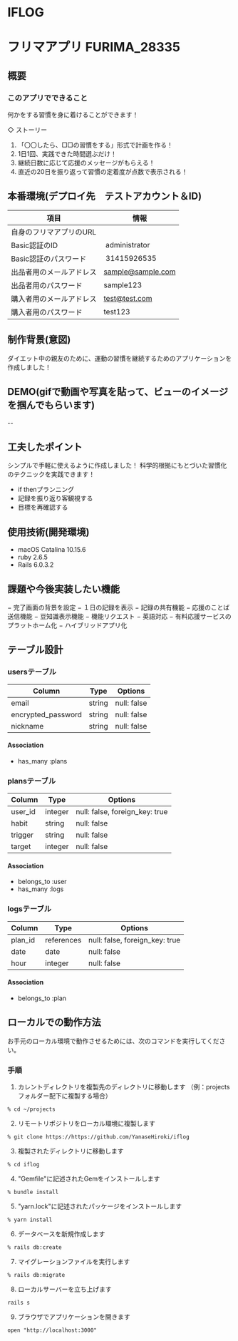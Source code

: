 # IFLOG

# フリマアプリ FURIMA_28335

## 概要
### このアプリでできること

何かをする習慣を身に着けることができます！

◇ ストーリー
1. 「〇〇したら、□□の習慣をする」形式で計画を作る！
2. 1日1回、実践できた時間選ぶだけ！
3. 継続日数に応じて応援のメッセージがもらえる！
4. 直近の20日を振り返って習慣の定着度が点数で表示される！

## 本番環境(デプロイ先　テストアカウント＆ID)
| 項目  | 情報 |
| --  | --  |
| 自身のフリマアプリのURL | 　　 |
| Basic認証のID |  administrator |
| Basic認証のパスワード |  31415926535 |
| 出品者用のメールアドレス | sample@sample.com |
| 出品者用のパスワード | sample123 |
| 購入者用のメールアドレス | test@test.com |
| 購入者用のパスワード | test123 |


## 制作背景(意図)

ダイエット中の親友のために、運動の習慣を継続するためのアプリケーションを作成しました！

## DEMO(gifで動画や写真を貼って、ビューのイメージを掴んでもらいます)

--

## 工夫したポイント

シンプルで手軽に使えるように作成しました！
科学的根拠にもとづいた習慣化のテクニックを実践できます！

- if thenプランニング
- 記録を振り返り客観視する
- 目標を再確認する
 
## 使用技術(開発環境)

- macOS Catalina 10.15.6
- ruby 2.6.5
- Rails 6.0.3.2

## 課題や今後実装したい機能

− 完了画面の背景を設定
− １日の記録を表示
− 記録の共有機能
− 応援のことば送信機能
− 豆知識表示機能
− 機能リクエスト
− 英語対応
− 有料応援サービスのプラットホーム化
− ハイブリッドアプリ化

## テーブル設計

### usersテーブル

| Column             | Type   | Options     |
| ------------------ | ------ | ----------- |
| email              | string | null: false |
| encrypted_password | string | null: false |
| nickname           | string | null: false |

#### Association

- has_many :plans

### plansテーブル

| Column  | Type    | Options                        |
| ------- | ------- | ------------------------------ |
| user_id | integer | null: false, foreign_key: true |
| habit   | string  | null: false                    |
| trigger | string  | null: false                    |
| target  | integer | null: false                    |

#### Association

- belongs_to :user
- has_many :logs

### logsテーブル

| Column  | Type       | Options                        |
| ------- | ---------- | ------------------------------ |
| plan_id | references | null: false, foreign_key: true |
| date    | date       | null: false                    |
| hour    | integer    | null: false                    |

#### Association

- belongs_to :plan


## ローカルでの動作方法
お手元のローカル環境で動作させるためには、次のコマンドを実行してください。

### 手順

1. カレントディレクトリを複製先のディレクトリに移動します
（例：projectsフォルダー配下に複製する場合）
```
% cd ~/projects
```
2. リモートリポジトリをローカル環境に複製します
```
% git clone https://https://github.com/YanaseHiroki/iflog
```
3. 複製されたディレクトリに移動します
```
% cd iflog
```
4. "Gemfile"に記述されたGemをインストールします
```
% bundle install
```
5. "yarn.lock"に記述されたパッケージをインストールします
```
% yarn install
```
6. データベースを新規作成します
```
% rails db:create
```
7. マイグレーションファイルを実行します
```
% rails db:migrate
```
8. ローカルサーバーを立ち上げます
```
rails s
```
9. ブラウザでアプリケーションを開きます
```
open "http://localhost:3000"
```